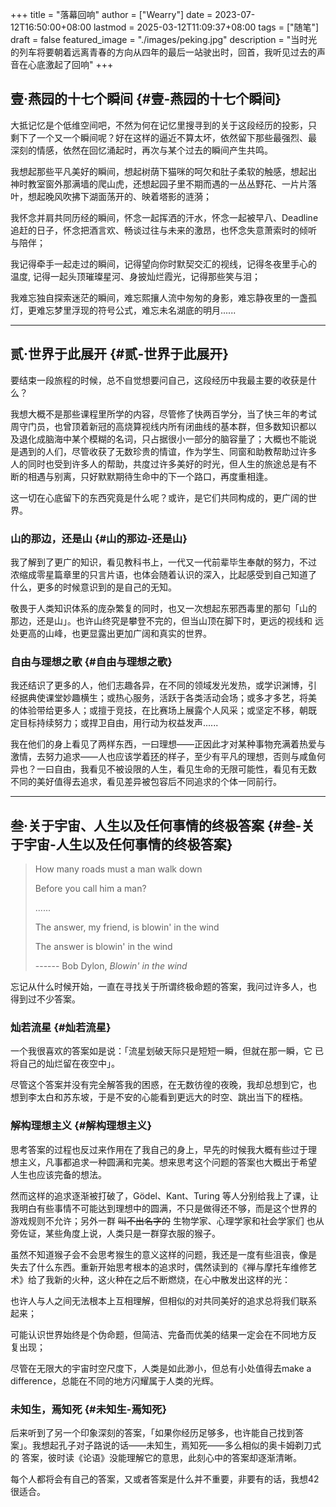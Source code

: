 +++
title = "落幕回响"
author = ["Wearry"]
date = 2023-07-12T16:50:00+08:00
lastmod = 2025-03-12T11:09:37+08:00
tags = ["随笔"]
draft = false
featured_image = "./images/peking.jpg"
description = "当时光的列车将要朝着远离青春的方向从四年的最后一站驶出时，回首，我听见过去的声音在心底激起了回响"
+++

## 壹·燕园的十七个瞬间 {#壹-燕园的十七个瞬间}

大抵记忆是个低维空间吧，不然为何在记忆里搜寻到的关于这段经历的投影，只
剩下了一个又一个瞬间呢？好在这样的逼近不算太坏，依然留下那些最强烈、最
深刻的情感，依然在回忆涌起时，再次与某个过去的瞬间产生共鸣。

我想起那些平凡美好的瞬间，想起树荫下猫咪的呵欠和肚子柔软的触感，想起出
神时教室窗外那满墙的爬山虎，还想起园子里不期而遇的一丛丛野花、一片片落
叶，想起晚风吹拂下湖面荡开的、映着塔影的涟漪；

我怀念并肩共同历经的瞬间，怀念一起挥洒的汗水，怀念一起被早八、Deadline
追赶的日子，怀念把酒言欢、畅谈过往与未来的激昂，也怀念失意萧索时的倾听
与陪伴；

我记得牵手一起走过的瞬间，记得望向你时默契交汇的视线，记得冬夜里手心的
温度, 记得一起头顶璀璨星河、身披灿烂霞光，记得那些笑与泪；

我难忘独自探索迷茫的瞬间，难忘熙攘人流中匆匆的身影，难忘静夜里的一盏孤
灯，更难忘梦里浮现的符号公式，难忘未名湖底的明月......

---


## 贰·世界于此展开 {#贰-世界于此展开}

要结束一段旅程的时候，总不自觉想要问自己，这段经历中我最主要的收获是什
么？

我想大概不是那些课程里所学的内容，尽管修了快两百学分，当了快三年的考试
周守门员，也曾顶着新冠的高烧算视线内所有闭曲线的基本群，但多数知识都以
及退化成脑海中某个模糊的名词，只占据很小一部分的脑容量了；大概也不能说
是遇到的人们，尽管收获了无数珍贵的情谊，作为学生、同窗和助教帮助过许多
人的同时也受到许多人的帮助，共度过许多美好的时光，但人生的旅途总是有不
断的相遇与别离，只好默默期待生命中的下一个路口，再度重相逢。

这一切在心底留下的东西究竟是什么呢？或许，是它们共同构成的，更广阔的世
界。


### 山的那边，还是山 {#山的那边-还是山}

我了解到了更广的知识，看见教科书上，一代又一代前辈毕生奉献的努力，不过
浓缩成零星篇章里的只言片语，也体会随着认识的深入，比起感受到自己知道了
什么，更多的时候意识到的是自己的无知。

敬畏于人类知识体系的庞杂繁复的同时，也又一次想起东邪西毒里的那句「山的
那边，还是山」。也许山终究是攀登不完的，但当山顶在脚下时，更远的视线和
远处更高的山峰，也更显露出更加广阔和真实的世界。


### 自由与理想之歌 {#自由与理想之歌}

我还结识了更多的人，他们志趣各异，在不同的领域发光发热，或学识渊博，引
经据典使课堂妙趣横生；或热心服务，活跃于各类活动会场；或多才多艺，将美
的体验带给更多人；或擅于竞技，在比赛场上展露个人风采；或坚定不移，朝既
定目标持续努力；或捍卫自由，用行动为权益发声......

我在他们的身上看见了两样东西，一曰理想——正因此才对某种事物充满着热爱与
激情，去努力追求——人也应该学着[环](https://en.wikipedia.org/wiki/Ring_(mathematics))的样子，至少有平凡的理想，否则与咸鱼何
异也？一曰自由，我看见不被设限的人生，看见生命的无限可能性，看见有无数
不同的美好值得去追求，看见差异被包容后不同追求的个体一同前行。

---


## 叁·关于宇宙、人生以及任何事情的终极答案 {#叁-关于宇宙-人生以及任何事情的终极答案}

> How many roads must a man walk down
>
> Before you call him a man?
>
> ......
>
> The answer, my friend, is blowin' in the wind
>
> The answer is blowin' in the wind
>
> ------ Bob Dylon, _Blowin' in the wind_

忘记从什么时候开始，一直在寻找关于所谓终极命题的答案，我问过许多人，也
得到过不少答案。


### 灿若流星 {#灿若流星}

一个我很喜欢的答案如是说：「流星划破天际只是短短一瞬，但就在那一瞬，它
已将自己的灿烂留在夜空中」。

尽管这个答案并没有完全解答我的困惑，在无数彷徨的夜晚，我却总想到它，也
想到李太白和苏东坡，于是不安的心能看到更远大的时空、跳出当下的桎梏。


### 解构理想主义 {#解构理想主义}

思考答案的过程也反过来作用在了我自己的身上，早先的时候我大概有些过于理
想主义，凡事都追求一种圆满和完美。想来思考这个问题的答案也大概出于希望
人生也应该完备的想法。

然而这样的追求逐渐被打破了，Gödel、Kant、Turing 等人分别给我上了课，让
我明白有些事情不可能达到理想中的圆满，不只是做得还不够，而是这个世界的
游戏规则不允许；另外一群 ~~叫不出名字的~~ 生物学家、心理学家和社会学家们
也从旁佐证，某些角度上说，人类只是一群穿衣服的猴子。

虽然不知道猴子会不会思考猴生的意义这样的问题，我还是一度有些沮丧，像是
失去了什么东西。重新开始思考根本的追求时，偶然读到的《禅与摩托车维修艺
术》给了我新的火种，这火种在之后不断燃烧，在心中散发出这样的光：

也许人与人之间无法根本上互相理解，但相似的对共同美好的追求总将我们联系
起来；

可能认识世界始终是个伪命题，但简洁、完备而优美的结果一定会在不同地方反
复出现；

尽管在无限大的宇宙时空尺度下，人类是如此渺小，但总有小处值得去make a
difference，总能在不同的地方闪耀属于人类的光辉。


### 未知生，焉知死 {#未知生-焉知死}

后来听到了另一个印象深刻的答案，「如果你经历足够多，也许能自己找到答
案」。我想起孔子对子路说的话——未知生，焉知死——多么相似的奥卡姆剃刀式的
答案，彼时读《论语》没能理解它的意思，此刻心中的答案却逐渐清晰。

每个人都将会有自己的答案，又或者答案是什么并不重要，非要有的话，我想42
很适合。
